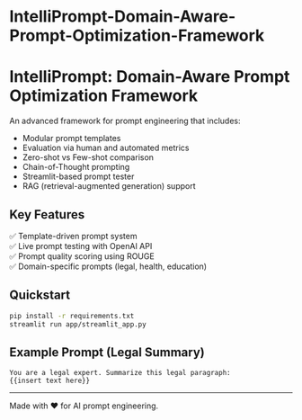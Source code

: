 # IntelliPrompt-Domain-Aware-Prompt-Optimization-Framework

# IntelliPrompt: Domain-Aware Prompt Optimization Framework

An advanced framework for prompt engineering that includes:
- Modular prompt templates
- Evaluation via human and automated metrics
- Zero-shot vs Few-shot comparison
- Chain-of-Thought prompting
- Streamlit-based prompt tester
- RAG (retrieval-augmented generation) support

## Key Features
✅ Template-driven prompt system  
✅ Live prompt testing with OpenAI API  
✅ Prompt quality scoring using ROUGE  
✅ Domain-specific prompts (legal, health, education)  

## Quickstart
```bash
pip install -r requirements.txt
streamlit run app/streamlit_app.py
```

## Example Prompt (Legal Summary)
```
You are a legal expert. Summarize this legal paragraph:
{{insert text here}}
```

---
Made with ❤️ for AI prompt engineering.

